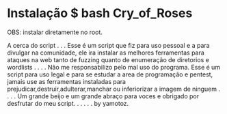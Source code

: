 Instalação
$ bash Cry_of_Roses
===============================
OBS: instalar diretamente no root.

A cerca do script
.
.
.
Esse é um script que fiz para uso pessoal e a para divulgar na comunidade, ele ira instalar as melhores ferramentas para 
ataques na web tanto de fuzzing quanto de enumeração de diretorios e wordlists
.
.
.
.
Não me responsabilizo pelo mal uso do programa. Esse é um script para uso legal e para se estudar a area de programação e pentest, jamais use as ferramentas instaladas para prejudicar,destruir,adulterar,manchar ou inferiorizar a imagem de ninguem
.
.
.
.
Um grande beijo e um grande abraço para voces e obrigado por desfrutar do meu script.
.
.
.
.
.
by yamotoz.

